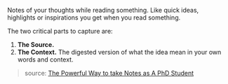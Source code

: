 Notes of your thoughts while reading something. Like quick ideas, highlights or inspirations you get when you read something.

The two critical parts to capture are:
1. **The Source.**
2. **The Context.** The digested version of what the idea mean in your own words and context.

> source: [The Powerful Way to take Notes as A PhD Student](https://www.youtube.com/watch?v=7_6ELlCIl1w&t=326s)